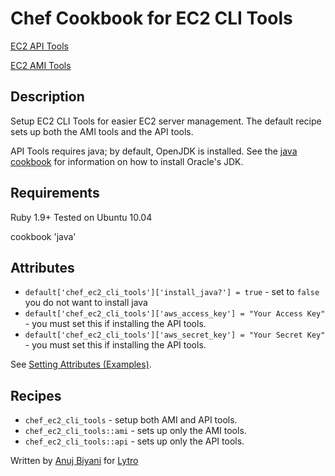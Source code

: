 # Chef Cookbook for EC2 CLI Tools
[EC2 API Tools](http://aws.amazon.com/developertools/351)

[EC2 AMI Tools](http://aws.amazon.com/developertools/368)

## Description
Setup EC2 CLI Tools for easier EC2 server management. The default recipe sets up both the AMI tools and the API tools.

API Tools requires java; by default, OpenJDK is installed. See the [java cookbook](https://github.com/opscode-cookbooks/java) for information on how to install Oracle's JDK.

## Requirements
Ruby 1.9+
Tested on Ubuntu 10.04

cookbook 'java'

## Attributes
* `default['chef_ec2_cli_tools']['install_java?'] = true` - set to `false` you do not want to install java
* `default['chef_ec2_cli_tools']['aws_access_key'] = "Your Access Key"` - you must set this if installing the API tools.
* `default['chef_ec2_cli_tools']['aws_secret_key'] = "Your Secret Key"` - you must set this if installing the API tools.

See [Setting Attributes (Examples)](http://wiki.opscode.com/pages/viewpage.action?pageId=8257848).

## Recipes
* `chef_ec2_cli_tools` - setup both AMI and API tools.
* `chef_ec2_cli_tools::ami` - sets up only the AMI tools.
* `chef_ec2_cli_tools::api` - sets up only the API tools.


Written by [Anuj Biyani](https://github.com/anujbiyani) for [Lytro](https://github.com/lytro)
